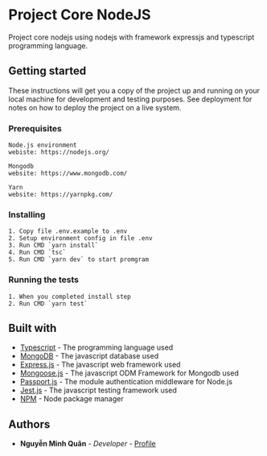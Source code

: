 # Project Core NodeJS

Project core nodejs using nodejs with framework expressjs and typescript programming language.

## Getting started

These instructions will get you a copy of the project up and running on your local machine for development and testing purposes. See deployment for notes on how to deploy the project on a live system.

### Prerequisites

```
Node.js environment
webiste: https://nodejs.org/
```

```
Mongodb
website: https://www.mongodb.com/
```

```
Yarn
website: https://yarnpkg.com/
```

### Installing

```
1. Copy file .env.example to .env
2. Setup environment config in file .env
3. Run CMD `yarn install`
4. Run CMD `tsc`
5. Run CMD `yarn dev` to start promgram
```

### Running the tests

```
1. When you completed install step
2. Run CMD `yarn test`
```

## Built with

-   [Typescript](https://www.typescriptlang.org/) - The programming language used
-   [MongoDB](https://www.mongodb.com/) - The javascript database used
-   [Express.js](https://expressjs.com/) - The javascript web framework used
-   [Mongoose.js](https://mongoosejs.com/) - The javascript ODM Framework for Mongodb used
-   [Passport.js](https://rometools.github.io/rome/) - The module authentication middleware for Node.js
-   [Jest.js](https://jestjs.io/) - The javascript testing framework used
-   [NPM](https://www.npmjs.com/) - Node package manager

## Authors

-   **Nguyễn Minh Quân** - _Developer_ - [Profile](https://minhquan3197.github.io/)

